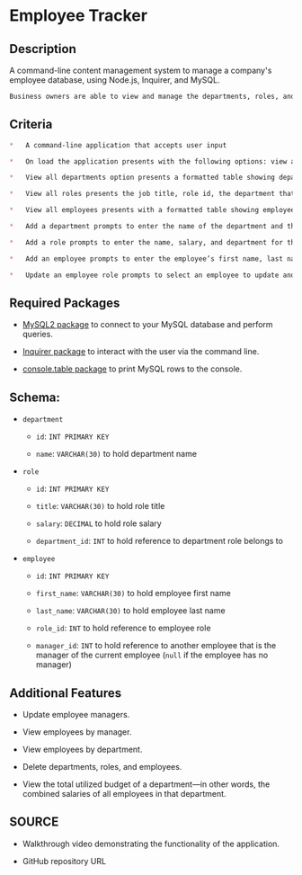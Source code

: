 # Employee Tracker

## Description
A command-line content management system to manage a company's employee database, using Node.js, Inquirer, and MySQL.

```md
Business owners are able to view and manage the departments, roles, and employees in their company to can organize and plan their business
```

## Criteria

```md
*   A command-line application that accepts user input

*   On load the application presents with the following options: view all departments, view all roles, view all employees, add a department, add a role, add an employee, and update an employee role

*   View all departments option presents a formatted table showing department names and department ids

*   View all roles presents the job title, role id, the department that role belongs to, and the salary for that role

*   View all employees presents with a formatted table showing employee data, including employee ids, first names, last names, job titles, departments, salaries, and managers that the employees report to

*   Add a department prompts to enter the name of the department and that department is added to the database

*   Add a role prompts to enter the name, salary, and department for the role and that role is added to the database

*   Add an employee prompts to enter the employee’s first name, last name, role, and manager, and that employee is added to the database

*   Update an employee role prompts to select an employee to update and their new role and this information is updated in the database 
```

## Required Packages

*   [MySQL2 package](https://www.npmjs.com/package/mysql2) to connect to your MySQL database and perform queries.

*   [Inquirer package](https://www.npmjs.com/package/inquirer) to interact with the user via the command line. 

*   [console.table package](https://www.npmjs.com/package/console.table) to print MySQL rows to the console.


## Schema:

* `department`

    * `id`: `INT PRIMARY KEY`

    * `name`: `VARCHAR(30)` to hold department name

* `role`

    * `id`: `INT PRIMARY KEY`

    * `title`: `VARCHAR(30)` to hold role title

    * `salary`: `DECIMAL` to hold role salary

    * `department_id`: `INT` to hold reference to department role belongs to

* `employee`

    * `id`: `INT PRIMARY KEY`

    * `first_name`: `VARCHAR(30)` to hold employee first name

    * `last_name`: `VARCHAR(30)` to hold employee last name

    * `role_id`: `INT` to hold reference to employee role

    * `manager_id`: `INT` to hold reference to another employee that is the manager of the current employee (`null` if the employee has no manager)


## Additional Features

* Update employee managers.

* View employees by manager.

* View employees by department.

* Delete departments, roles, and employees.

* View the total utilized budget of a department&mdash;in other words, the combined salaries of all employees in that department.


## SOURCE

* Walkthrough video demonstrating the functionality of the application.

* GitHub repository URL
